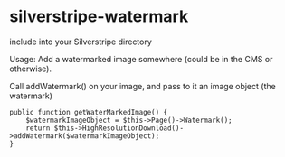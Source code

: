 # silverstripe-watermark

include into your Silverstripe directory

Usage: Add a watermarked image somewhere (could be in the CMS or otherwise).

Call addWatermark() on your image, and pass to it an image object (the watermark)

```
public function getWaterMarkedImage() {
	$watermarkImageObject = $this->Page()->Watermark();
	return $this->HighResolutionDownload()->addWatermark($watermarkImageObject);
}
```
